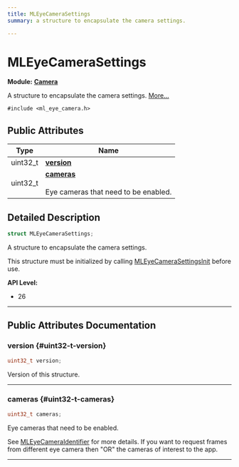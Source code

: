 ```yaml
---
title: MLEyeCameraSettings
summary: a structure to encapsulate the camera settings. 

---
```


# MLEyeCameraSettings

**Module:** **[Camera](/versioned_docs/version-22-May-2023/api-ref/api/Modules/group___camera/group___camera.md)**



A structure to encapsulate the camera settings.  [More...](#detailed-description)


`#include <ml_eye_camera.h>`

## Public Attributes

| Type           | Name           |
| -------------- | -------------- |
| uint32_t | **[version](/versioned_docs/version-22-May-2023/api-ref/api/Modules/group___camera/struct_m_l_eye_camera_settings.md#uint32-t-version)**  |
| uint32_t | **[cameras](/versioned_docs/version-22-May-2023/api-ref/api/Modules/group___camera/struct_m_l_eye_camera_settings.md#uint32-t-cameras)** <br></br>Eye cameras that need to be enabled.  |

## Detailed Description

```cpp
struct MLEyeCameraSettings;
```

A structure to encapsulate the camera settings. 

This structure must be initialized by calling [MLEyeCameraSettingsInit](/versioned_docs/version-22-May-2023/api-ref/api/Modules/group___camera/group___camera.md#void-mleyecamerasettingsinit) before use.




**API Level:**
  * 26




-----------
## Public Attributes Documentation

### version {#uint32-t-version}

```cpp
uint32_t version;
```


Version of this structure. 





-----------

### cameras {#uint32-t-cameras}

```cpp
uint32_t cameras;
```

Eye cameras that need to be enabled. 

See [MLEyeCameraIdentifier](/versioned_docs/version-22-May-2023/api-ref/api/Modules/group___camera/group___camera.md#enum-mleyecameraidentifier) for more details. If you want to request frames from different eye camera then "OR" the cameras of interest to the app. 





-----------


